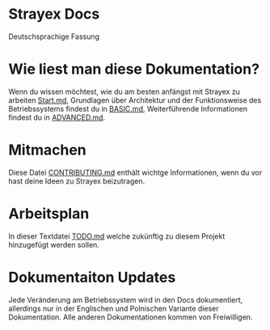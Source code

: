 # Strayex Docs

Deutschsprachige Fassung

# Wie liest man diese Dokumentation?

Wenn du wissen möchtest, wie du am besten anfängst mit Strayex zu arbeiten
[Start.md](https://github.com/StraykerPL/StrayexOS/blob/master/docs/de/Start.md),
Grundlagen über Architektur und der Funktionsweise des Betriebssystems findest du in [BASIC.md](https://github.com/StraykerPL/StrayexOS/blob/master/docs/de/BASIC.md),
Weiterführende Informationen findest du in [ADVANCED.md](https://github.com/StraykerPL/StrayexOS/blob/master/docs/de/ADVANCED.md).

# Mitmachen
Diese Datei [CONTRIBUTING.md](https://github.com/StraykerPL/StrayexOS/blob/master/docs/de/CONTRIBUTING.md) enthält wichtge Informationen, wenn du vor hast deine Ideen zu Strayex beizutragen.

# Arbeitsplan

In dieser Textdatei [TODO.md](https://github.com/StraykerPL/StrayexOS/blob/master/docs/TODO.md) welche zukünftig zu diesem Projekt hinzugefügt werden sollen.

# Dokumentaiton Updates

Jede Veränderung am Betriebssystem wird in den Docs dokumentiert, allerdings nur in der Englischen und Polnischen Variante dieser Dokumentation. Alle anderen Dokumentationen kommen von Freiwilligen.
